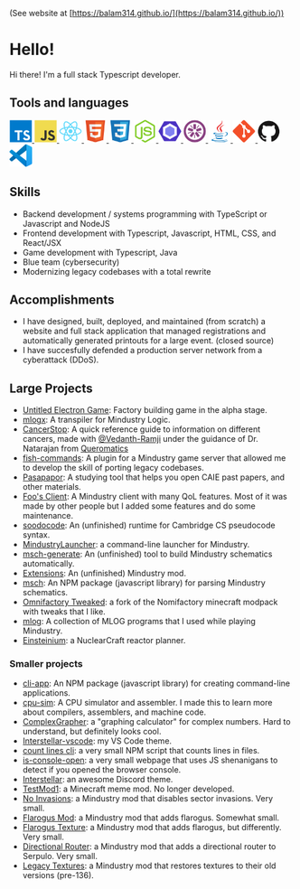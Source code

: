 (See website at [https://balam314.github.io/](https://balam314.github.io/))
# Hello!
Hi there! I'm a full stack Typescript developer.
## Tools and languages
<a href="https://typescriptlang.org/" target="_blank" rel="noreferrer"> 
  <img src="https://raw.githubusercontent.com/devicons/devicon/master/icons/typescript/typescript-original.svg" alt="TS" width="40" height="40"/>
</a>
<a href="https://developer.mozilla.org/en-US/docs/Web/javascript" target="_blank" rel="noreferrer"> 
  <img src="https://raw.githubusercontent.com/devicons/devicon/master/icons/javascript/javascript-original.svg" alt="JS" width="40" height="40"/>
</a>
<a href="https://react.dev/" target="_blank" rel="noreferrer"> 
  <img src="https://raw.githubusercontent.com/devicons/devicon/master/icons/react/react-original.svg" alt="React" width="40" height="40"/>
</a>
<a href="https://developer.mozilla.org/en-US/docs/Web/HTML" target="_blank" rel="noreferrer"> 
  <img src="https://raw.githubusercontent.com/devicons/devicon/master/icons/html5/html5-original.svg" alt="HTML5" width="40" height="40"/>
</a>
<a href="https://developer.mozilla.org/en-US/docs/Web/CSS" target="_blank" rel="noreferrer"> 
  <img src="https://raw.githubusercontent.com/devicons/devicon/master/icons/css3/css3-original.svg" alt="CSS3" width="40" height="40"/>
</a>
<a href="https://nodejs.org/" target="_blank" rel="noreferrer"> 
  <img src="https://raw.githubusercontent.com/devicons/devicon/master/icons/nodejs/nodejs-original.svg" alt="NodeJS" width="40" height="40"/>
</a>
<a href="https://eslint.org/" target="_blank" rel="noreferrer"> 
  <img src="https://raw.githubusercontent.com/devicons/devicon/master/icons/eslint/eslint-original.svg" alt="ESLint" width="40" height="40"/>
</a>
<a href="https://jasmine.github.io/" target="_blank" rel="noreferrer"> 
  <img src="https://raw.githubusercontent.com/devicons/devicon/master/icons/jasmine/jasmine-plain.svg" alt="Jasmine" width="40" height="40"/>
</a>
<a href="https://www.java.com/en/" target="_blank" rel="noreferrer"> 
  <img src="https://raw.githubusercontent.com/devicons/devicon/master/icons/java/java-original.svg" alt="Java" width="40" height="40"/>
</a>
<a href="https://git-scm.com/" target="_blank" rel="noreferrer"> 
  <img src="https://raw.githubusercontent.com/devicons/devicon/master/icons/git/git-original.svg" alt="Git" width="40" height="40"/> 
</a>
<a href="https://github.com/" target="_blank" rel="noreferrer"> 
  <img src="https://raw.githubusercontent.com/devicons/devicon/master/icons/github/github-original.svg" alt="GitHub" width="40" height="40"/> 
</a>
<a href="https://code.visualstudio.com/" target="_blank" rel="noreferrer"> 
  <img src="https://raw.githubusercontent.com/devicons/devicon/master/icons/vscode/vscode-original.svg" alt="VSCode" width="40" height="40"/> 
</a>

## Skills
* Backend development / systems programming with TypeScript or Javascript and NodeJS
* Frontend development with Typescript, Javascript, HTML, CSS, and React/JSX
* Game development with Typescript, Java
* Blue team (cybersecurity)
* Modernizing legacy codebases with a total rewrite

## Accomplishments

* I have designed, built, deployed, and maintained (from scratch) a website and full stack application that managed registrations and automatically generated printouts for a large event. (closed source)
* I have succesfully defended a production server network from a cyberattack (DDoS).

## Large Projects
* [Untitled Electron Game](https://balam314.github.io/Untitled-Electron-Game/): Factory building game in the alpha stage.
* [mlogx](https://github.com/BalaM314/mlogx): A transpiler for Mindustry Logic.
* [CancerStop](https://cancerstop.dev/): A quick reference guide to information on different cancers, made with [@Vedanth-Ramji](https://github.com/Vedanth-Ramji) under the guidance of Dr. Natarajan from [Queromatics](https://www.queromatics.org/)
* [fish-commands](https://github.com/BalaM314/fish-commands): A plugin for a Mindustry game server that allowed me to develop the skill of porting legacy codebases.
* [Pasapapor](https://balam314.github.io/pasapapor/): A studying tool that helps you open CAIE past papers, and other materials.
* [Foo's Client](https://github.com/mindustry-antigrief/mindustry-client): A Mindustry client with many QoL features. Most of it was made by other people but I added some features and do some maintenance.
* [soodocode](https://balam314.github.io/soodocode/): An (unfinished) runtime for Cambridge CS pseudocode syntax.
* [MindustryLauncher](https://github.com/BalaM314/MindustryLauncher): a command-line launcher for Mindustry.
* [msch-generate](https://github.com/BalaM314/msch-generate): An (unfinished) tool to build Mindustry schematics automatically.
* [Extensions](https://github.com/BalaM314/extensions): An (unfinished) Mindustry mod.
* [msch](https://github.com/BalaM314/msch): An NPM package (javascript library) for parsing Mindustry schematics.
* [Omnifactory Tweaked](https://github.com/BalaM314/Omnifactory-Tweaked): a fork of the Nomifactory minecraft modpack with tweaks that I like.
* [mlog](https://github.com/BalaM314/mlog): A collection of MLOG programs that I used while playing Mindustry.
* [Einsteinium](https://github.com/BalaM314/Einsteinium): a NuclearCraft reactor planner.
### Smaller projects
* [cli-app](https://github.com/BalaM314/cli-app): An NPM package (javascript library) for creating command-line applications.
* [cpu-sim](https://balam314.github.io/cpu-sim/): A CPU simulator and assembler. I made this to learn more about compilers, assemblers, and machine code.
* [ComplexGrapher](https://balam314.github.io/ComplexGrapher/): a "graphing calculator" for complex numbers. Hard to understand, but definitely looks cool.
* [Interstellar-vscode](https://github.com/BalaM314/interstellar-vscode): my VS Code theme.
* [count lines cli](https://github.com/BalaM314/count-lines-cli): a very small NPM script that counts lines in files.
* [is-console-open](https://github.com/BalaM314/is-console-open): a very small webpage that uses JS shenanigans to detect if you opened the browser console.
* [Interstellar](https://github.com/BalaM314/Interstellar): an awesome Discord theme.
* [TestMod1](https://github.com/BalaM314/TestMod1): a Minecraft meme mod. No longer developed.
* [No Invasions](https://github.com/BalaM314/no-invasions): a Mindustry mod that disables sector invasions. Very small.
* [Flarogus Mod](https://github.com/BalaM314/flarogus-mod): a Mindustry mod that adds flarogus. Somewhat small.
* [Flarogus Texture](https://github.com/BalaM314/flarogus-texture): a Mindustry mod that adds flarogus, but differently. Very small.
* [Directional Router](https://github.com/BalaM314/directional-router-mod): a Mindustry mod that adds a directional router to Serpulo. Very small.
* [Legacy Textures](https://github.com/BalaM314/legacy-textures): a Mindustry mod that restores textures to their old versions (pre-136).
